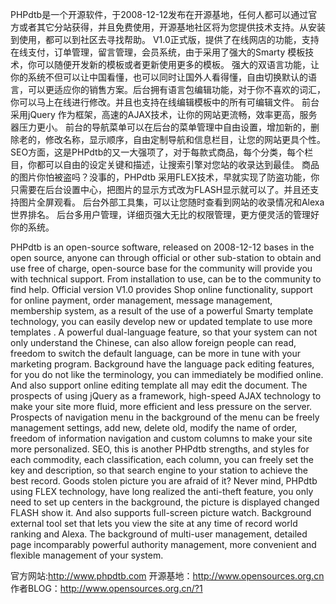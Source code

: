 PHPdtb是一个开源软件，于2008-12-12发布在开源基地，任何人都可以通过官方或者其它分站获得，并且免费使用，开源基地社区将为您提供技术支持。从安装到使用，都可以到社区去寻找帮助。
V1.0正式版，提供了在线网店的功能，支持在线支付，订单管理，留言管理，会员系统，由于采用了强大的Smarty 模板技术，你可以随便开发新的模板或者更新使用更多的模板。
强大的双语言功能，让你的系统不但可以让中国看懂，也可以同时让国外人看得懂，自由切换默认的语言，可以更适应你的销售方案。后台拥有语言包编辑功能，对于你不喜欢的词汇，你可以马上在线进行修改。并且也支持在线编辑模板中的所有可编辑文件。
前台采用jQuery 作为框架，高速的AJAX技术，让你的网站更流畅，效率更高，服务器压力更小。
前台的导航菜单可以在后台的菜单管理中自由设置，增加新的，删除老的，修改名称，显示顺序，自由定制导航和信息栏目，让您的网站更具个性。
SEO方面，这是PHPdtb的又一大强项了，对于每款式商品，每个分类，每个栏目，你都可以自由的设定关键和描述，让搜索引擎对您站的收录达到最佳。
商品的图片你怕被盗吗？没事的，PHPdtb 采用FLEX技术，早就实现了防盗功能，你只需要在后台设置中心，把图片的显示方式改为FLASH显示就可以了。并且还支持图片全屏观看。
后台外部工具集，可以让您随时查看到网站的收录情况和Alexa世界排名。
后台多用户管理，详细页强大无比的权限管理，更方便灵活的管理好你的系统。

PHPdtb is an open-source software, released on 2008-12-12 bases in the open source, anyone can through official or other sub-station to obtain and use free of charge, open-source base for the community will provide you with technical support. From installation to use, can be to the community to find help.
Official version V1.0 provides Shop online functionality, support for online payment, order management, message management, membership system, as a result of the use of a powerful Smarty template technology, you can easily develop new or updated template to use more templates .
A powerful dual-language feature, so that your system can not only understand the Chinese, can also allow foreign people can read, freedom to switch the default language, can be more in tune with your marketing program. Background have the language pack editing features, for you do not like the terminology, you can immediately be modified online. And also support online editing template all may edit the document.
The prospects of using jQuery as a framework, high-speed AJAX technology to make your site more fluid, more efficient and less pressure on the server.
Prospects of navigation menu in the background of the menu can be freely management settings, add new, delete old, modify the name of order, freedom of information navigation and custom columns to make your site more personalized.
SEO, this is another PHPdtb strengths, and styles for each commodity, each classification, each column, you can freely set the key and description, so that search engine to your station to achieve the best record.
Goods stolen picture you are afraid of it? Never mind, PHPdtb using FLEX technology, have long realized the anti-theft feature, you only need to set up centers in the background, the picture is displayed changed FLASH show it. And also supports full-screen picture watch.
Background external tool set that lets you view the site at any time of record world ranking and Alexa.
The background of multi-user management, detailed page incomparably powerful authority management, more convenient and flexible management of your system.

官方网站:http://www.phpdtb.com
开源基地：http://www.opensources.org.cn
作者BLOG：http://www.opensources.org.cn/?1
